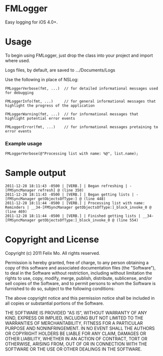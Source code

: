 # FMLogger

Easy logging for iOS 4.0+.
# Usage

To begin using FMLogger, just drop the class into your project and import where used.

Logs files, by default, are saved to .../Documents/Logs

Use the following in place of NSLog:

	FMLoggerVerbose(fmt, ...)  // for detailed informational messages used for debugging
	
	FMLoggerInfo(fmt, ...)     // for general informational messages that highlight the progress of the application

	FMLoggerWarning(fmt, ...)  // for informational messages that highlight potential error events

	FMLoggerError(fmt, ...)    // for informational messages pretaining to error events
	
### Example usage

	FMLoggerVerbose(@"Processing list with name: %@", list.name);

# Sample output

	2011-12-28 18:11:43 -0500 | [VERB.] | Began refreshing | -[FMSyncManager refresh] @ (line 350)
	2011-12-28 18:11:43 -0500 | [VERB.] | Began getting lists | -[FMSyncManager getObjectsOfType:] @ (line 448)
	2011-12-28 18:11:44 -0500 | [VERB.] | Processing list with name: Reminders | __34-[FMSyncManager getObjectsOfType:]_block_invoke_0 @ (line 469)
	2011-12-28 18:11:44 -0500 | [VERB.] | Finished getting lists | __34-[FMSyncManager getObjectsOfType:]_block_invoke_0 @ (line 554)
# Copyright and License

Copyright (c) 2011 Felix Mo. All rights reserved.

Permission is hereby granted, free of charge, to any person obtaining a copy
of this software and associated documentation files (the "Software"), to deal
in the Software without restriction, including without limitation the rights
to use, copy, modify, merge, publish, distribute, sublicense, and/or sell
copies of the Software, and to permit persons to whom the Software is
furnished to do so, subject to the following conditions:

The above copyright notice and this permission notice shall be included in
all copies or substantial portions of the Software.

THE SOFTWARE IS PROVIDED "AS IS", WITHOUT WARRANTY OF ANY KIND, EXPRESS OR
IMPLIED, INCLUDING BUT NOT LIMITED TO THE WARRANTIES OF MERCHANTABILITY,
FITNESS FOR A PARTICULAR PURPOSE AND NONINFRINGEMENT. IN NO EVENT SHALL THE
AUTHORS OR COPYRIGHT HOLDERS BE LIABLE FOR ANY CLAIM, DAMAGES OR OTHER
LIABILITY, WHETHER IN AN ACTION OF CONTRACT, TORT OR OTHERWISE, ARISING FROM,
OUT OF OR IN CONNECTION WITH THE SOFTWARE OR THE USE OR OTHER DEALINGS IN
THE SOFTWARE.